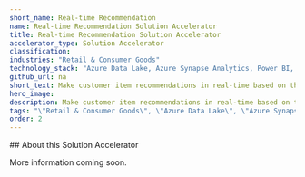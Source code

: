 ```yaml
---
short_name: Real-time Recommendation
name: Real-time Recommendation Solution Accelerator
title: Real-time Recommendation Solution Accelerator
accelerator_type: Solution Accelerator
classification: 
industries: "Retail & Consumer Goods"
technology_stack: "Azure Data Lake, Azure Synapse Analytics, Power BI, Azure Machine Learning, Azure Kubernetes, Azure Event Hub"
github_url: na
short_text: Make customer item recommendations in real-time based on the customer's activity on website.
hero_image: 
description: Make customer item recommendations in real-time based on the customer's activity on website.
tags: "\"Retail & Consumer Goods\", \"Azure Data Lake\", \"Azure Synapse Analytics\", \"Power BI\", \"Azure Machine Learning\", \"Azure Kubernetes\", \"Azure Event Hub\", \"Solution Accelerator\""
order: 2
---
```

​​## About this Solution Accelerator

More information coming soon.
